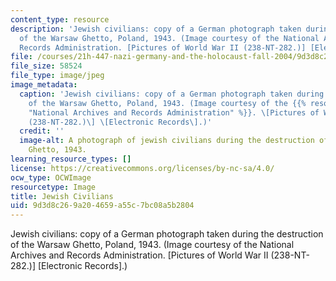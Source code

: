 ```yaml
---
content_type: resource
description: 'Jewish civilians: copy of a German photograph taken during the destruction
  of the Warsaw Ghetto, Poland, 1943. (Image courtesy of the National Archives and
  Records Administration. [Pictures of World War II (238-NT-282.)] [Electronic Records].)'
file: /courses/21h-447-nazi-germany-and-the-holocaust-fall-2004/9d3d8c269a204659a55c7bc08a5b2804_21h-447f04.jpg
file_size: 58524
file_type: image/jpeg
image_metadata:
  caption: 'Jewish civilians: copy of a German photograph taken during the destruction
    of the Warsaw Ghetto, Poland, 1943. (Image courtesy of the {{% resource_link "83169994-8da1-4fab-9da5-bb68e5c8c9d9"
    "National Archives and Records Administration" %}}. \[Pictures of World War II
    (238-NT-282.)\] \[Electronic Records\].)'
  credit: ''
  image-alt: A photograph of jewish civilians during the destruction of the Warsaw
    Ghetto, 1943.
learning_resource_types: []
license: https://creativecommons.org/licenses/by-nc-sa/4.0/
ocw_type: OCWImage
resourcetype: Image
title: Jewish Civilians
uid: 9d3d8c26-9a20-4659-a55c-7bc08a5b2804
---
```

Jewish civilians: copy of a German photograph taken during the destruction of the Warsaw Ghetto, Poland, 1943. (Image courtesy of the National Archives and Records Administration. [Pictures of World War II (238-NT-282.)] [Electronic Records].)